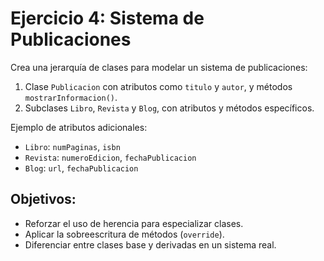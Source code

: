 # Ejercicio 4: Sistema de Publicaciones

Crea una jerarquía de clases para modelar un sistema de publicaciones:

1. Clase `Publicacion` con atributos como `titulo` y `autor`, y métodos `mostrarInformacion()`.
2. Subclases `Libro`, `Revista` y `Blog`, con atributos y métodos específicos.

Ejemplo de atributos adicionales:
- `Libro`: `numPaginas`, `isbn`
- `Revista`: `numeroEdicion`, `fechaPublicacion`
- `Blog`: `url`, `fechaPublicacion`

## Objetivos:
- Reforzar el uso de herencia para especializar clases.
- Aplicar la sobreescritura de métodos (`override`).
- Diferenciar entre clases base y derivadas en un sistema real.